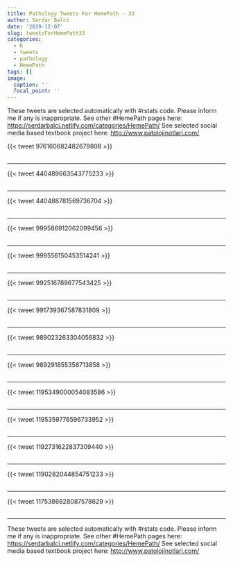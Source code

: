 ```yaml
---
title: Pathology Tweets For HemePath - 33
author: Serdar Balci
date: '2019-12-07'
slug: tweetsForHemePath33
categories:
  - R
  - tweets
  - pathology
  - HemePath
tags: []
image:
  caption: ''
  focal_point: ''
---
```



These tweets are selected automatically with #rstats code. Please inform me if any is inappropriate.
See other #HemePath pages here: https://serdarbalci.netlify.com/categories/HemePath/ 
See selected social media based textbook project here: http://www.patolojinotlari.com/

{{< tweet 976160682482679808 >}}
<br>
<br>
<hr>
{{< tweet 440489663543775233 >}}
<br>
<br>
<hr>
{{< tweet 440488781569736704 >}}
<br>
<br>
<hr>
{{< tweet 999586912062099456 >}}
<br>
<br>
<hr>
{{< tweet 999556150453514241 >}}
<br>
<br>
<hr>
{{< tweet 992516789677543425 >}}
<br>
<br>
<hr>
{{< tweet 991739367587831809 >}}
<br>
<br>
<hr>
{{< tweet 989023263304056832 >}}
<br>
<br>
<hr>
{{< tweet 989291855358713858 >}}
<br>
<br>
<hr>
{{< tweet 1195349000054083586 >}}
<br>
<br>
<hr>
{{< tweet 1195359776596733952 >}}
<br>
<br>
<hr>
{{< tweet 1192731622837309440 >}}
<br>
<br>
<hr>
{{< tweet 1190282044854751233 >}}
<br>
<br>
<hr>
{{< tweet 1175386828087578629 >}}
<br>
<br>
<hr>


These tweets are selected automatically with #rstats code. Please inform me if any is inappropriate.
See other #HemePath pages here: https://serdarbalci.netlify.com/categories/HemePath/ 
See selected social media based textbook project here: http://www.patolojinotlari.com/
